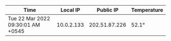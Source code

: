 | Time     | Local IP | Public IP | Temperature |
| ----------- | ----------- | ----------- | ----------- |
| Tue 22 Mar 2022 09:30:01 AM +0545      | 10.0.2.133     | 202.51.87.226  | 52.1° |
